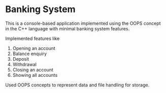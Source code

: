 # Banking System
This is a console-based application implemented using the OOPS concept in the C++ language with minimal banking system features.

Implemented features like 
1) Opening an account
2) Balance enquiry
3) Deposit 
4) Withdrawal
5) Closing an account
6) Showing all accounts

Used OOPS concepts to represent data and file handling for storage.
